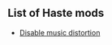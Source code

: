 ## List of Haste mods
- [Disable music distortion](https://steamcommunity.com/sharedfiles/filedetails/?id=3477074854)
